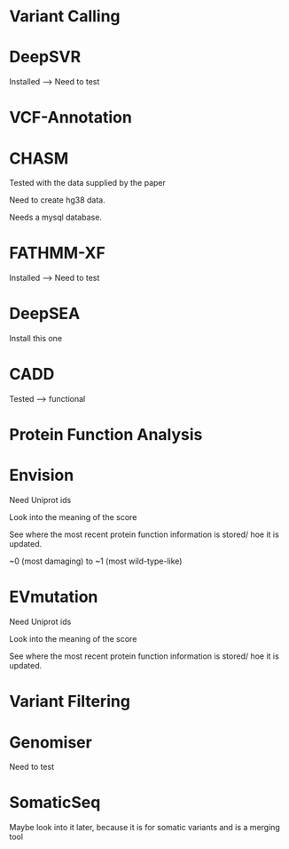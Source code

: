 Variant Calling
==
DeepSVR
====
Installed --> Need to test

VCF-Annotation
==
CHASM
====
Tested with the data supplied by the paper

Need to create hg38 data.

Needs a mysql database.

FATHMM-XF
====
Installed --> Need to test

DeepSEA
====
Install this one

CADD
====
Tested --> functional

Protein Function Analysis
==

Envision
====
Need Uniprot ids

Look into the meaning of the score

See where the most recent protein function information is stored/ hoe it is updated.

~0 (most damaging) to ~1 (most wild-type-like)


EVmutation
====
Need Uniprot ids

Look into the meaning of the score

See where the most recent protein function information is stored/ hoe it is updated.

Variant Filtering
==

Genomiser
====
Need to test

SomaticSeq
====
Maybe look into it later, because it is for somatic variants and is a merging tool
